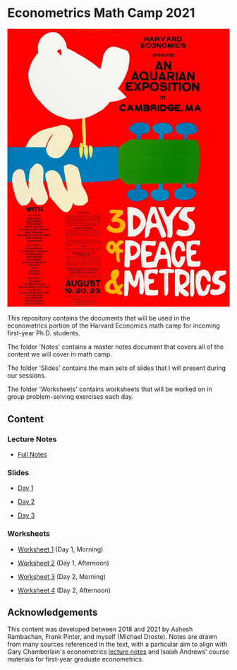 
Econometrics Math Camp 2021
=================================

![metrics math camp poster](misc/woodstock.jpeg?raw=true)

This repository contains the documents that will be used in the econometrics portion of the Harvard Economics math camp for incoming first-year Ph.D. students.

The folder 'Notes' contains a master notes document that covers all of the content we will cover in math camp. 

The folder 'Slides' contains the main sets of slides that I will present during our sessions. 

The folder 'Worksheets' contains worksheets that will be worked on in group problem-solving exercises each day.

Content
---------------------------------

### Lecture Notes

- [Full Notes](/Notes/math_camp_econometrics_notes.pdf)

### Slides

- [Day 1](/Slides/day1_slides.pdf)

- [Day 2](/Slides/day2_slides.pdf) 

- [Day 3](/Slides/day3_slides.pdf) 

### Worksheets

- [Worksheet 1](/Worksheets/worksheet1.pdf) (Day 1, Morning)

- [Worksheet 2](/Worksheets/worksheet2.pdf) (Day 1, Afternoon)

- [Worksheet 3](/Worksheets/worksheet3.pdf) (Day 2, Morning)

- [Worksheet 4](/Worksheets/worksheet4.pdf) (Day 2, Afternoon)

Acknowledgements
---------------------------------

This content was developed between 2018 and 2021 by Ashesh Rambachan, Frank Pinter, and myself (Michael Droste). Notes are drawn from many sources referenced in the text, with a particular aim to align with Gary Chamberlain's econometrics [lecture notes](https://github.com/paulgp/GaryChamberlainLectureNotes/) and Isaiah Andrews' course materials for first-year graduate econometrics.